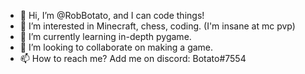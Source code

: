 - 👋 Hi, I’m @RobBotato, and I can code things!
- 👀 I’m interested in Minecraft, chess, coding. (I'm insane at mc pvp)
- 🌱 I’m currently learning in-depth pygame.
- 💞️ I’m looking to collaborate on making a game.
- 📫 How to reach me? Add me on discord: Botato#7554

<!---
RobBotato/RobBotato is a ✨ special ✨ repository because its `README.md` (this file) appears on your GitHub profile.
You can click the Preview link to take a look at your changes.
--->
